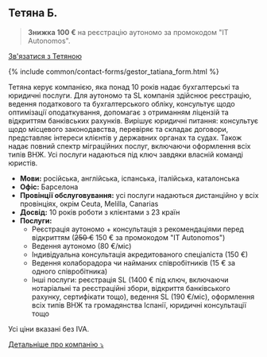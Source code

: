 ## Тетяна Б.

> **Знижка 100 €** на реєстрацію аутономо за промокодом "IT Autonomos".

<a href="#" class="btn-contact-gestor" onclick="contactGestorTatiana(); return false;">Зв'язатися з Тетяною</a>

{% include common/contact-forms/gestor_tatiana_form.html %}

Тетяна керує компанією, яка понад 10 років надає бухгалтерські та юридичні послуги. Для аутономо та SL компанія здійснює
реєстрацію, ведення податкового та бухгалтерського обліку, консультує щодо оптимізації оподаткування, допомагає з
отриманням ліцензій та відкриттям банківських рахунків. Вирішує юридичні питання: консультує щодо місцевого
законодавства, перевіряє та складає договори, представляє інтереси клієнтів у державних органах та судах. Також надає
повний спектр міграційних послуг, включаючи оформлення всіх типів ВНЖ. Усі послуги надаються під ключ завдяки власній
команді юристів.

- **Мови:** російська, англійська, іспанська, італійська, каталонська
- **Офіс:** Барселона
- **Провінції обслуговування:** усі послуги надаються дистанційно у всіх провінціях, окрім Ceuta, Melilla, Canarias
- **Досвід:** 10 років роботи з клієнтами з 23 країн
- **Послуги:**
    - Реєстрація аутономо + консультація з рекомендаціями перед відкриттям (<s>250 €</s> 150 € за промокодом "IT
      Autonomos")
    - Ведення аутономо (80 €/міс)
    - Індивідуальна консультація акредитованого спеціаліста (150 €)
    - Ведення колаборадора чи найманих співробітників (15 € за одного співробітника)
    - Інші послуги: реєстрація SL (1400 € під ключ, включаючи нотаріальні та реєстраційні збори, відкриття банківського
      рахунку, сертифікати тощо), ведення SL (190 €/міс), оформлення всіх типів ВНЖ та громадянства Іспанії, юридичні
      консультації тощо

Усі ціни вказані без IVA.

<a href="#" id="detailsLinkTatianaB" onclick="toggleDetailsTatianaB(); return false;">Детальніше про компанію ⤵</a>

<div id="hiddenContentTatianaB" style="display: none; margin-top: 10px;">
<ul>
  <li><strong>Штат:</strong> до 10 співробітників</li>
  <li><strong>Освіта:</strong> Всі співробітники мають профільну вищу освіту (юридичну, економічну, фінансову) та колегіальні номери в Colegio Oficial de Graduados Sociales Барселони та Asociación Española Asesores Fiscales y Gestores Tributarios</li>
  <li><strong>Цифровий сертифікат:</strong> хестор подає звітність за допомогою свого сертифіката, який ви авторизуєте в податковому кабінеті</li>
  <li><strong>Відповідальність:</strong> страховка, що покриває збитки у разі помилки хестора (Seguros Catalana Occidente, S.A., № 8-10.566.641-P)</li>
</ul>
</div>

<script>
  function toggleDetailsTatianaB() {
    const content = document.getElementById('hiddenContentTatianaB');
    const link = document.getElementById('detailsLinkTatianaB');
    if (content.style.display === 'none') {
      content.style.display = 'block';
      link.textContent = 'Детальніше про компанію ⤴';
    } else {
      content.style.display = 'none';
      link.textContent = 'Детальніше про компанію ⤵';
    }
  }
</script>
